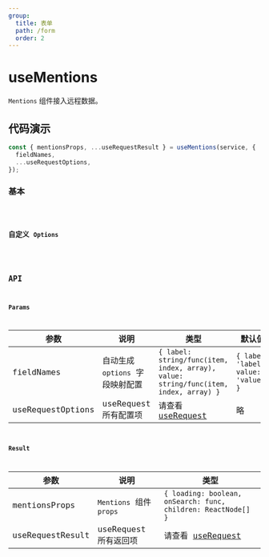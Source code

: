 ```yaml
---
group:
  title: 表单
  path: /form
  order: 2
---
```


# useMentions

`Mentions` 组件接入远程数据。

## 代码演示

```js
const { mentionsProps, ...useRequestResult } = useMentions(service, {
  fieldNames,
  ...useRequestOptions,
});
```

### 基本

<code src="./demo/index.jsx" />

### 自定义 `Options`

<code src="./demo/custom.jsx" />

## API

### Params

| 参数              | 说明                            | 类型                                                                                 | 默认值                               |
| ----------------- | ------------------------------- | ------------------------------------------------------------------------------------ | ------------------------------------ |
| fieldNames        | 自动生成 `options` 字段映射配置 | `{ label: string/func(item, index, array), value: string/func(item, index, array) }` | `{ label: 'label', value: 'value' }` |
| useRequestOptions | useRequest 所有配置项           | 请查看 [useRequest](https://ahooks.js.org/zh-CN/hooks/async#%E5%9F%BA%E7%A1%80-api)  | 略                                   |

### Result

| 参数             | 说明                    | 类型                                                                                |
| ---------------- | ----------------------- | ----------------------------------------------------------------------------------- |
| mentionsProps    | `Mentions` 组件 `props` | `{ loading: boolean, onSearch: func, children: ReactNode[] }`                       |
| useRequestResult | useRequest 所有返回项   | 请查看 [useRequest](https://ahooks.js.org/zh-CN/hooks/async#%E5%9F%BA%E7%A1%80-api) |
